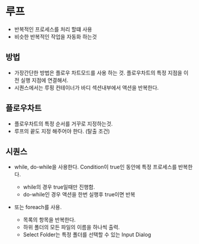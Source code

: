# 루프

* 반복적인 프로세스를 처리 할떄 사용
* 비슷한 반복적인 작업을 자동화 하는것 

## 방법

* 가장간단한 방법은 플로우 차트모드를 사용 하는 것. 플로우차트의 특정 지점을 이전 실행 지점에 연결해서.
* 시퀀스에서는 루핑 컨테이너가 바디 섹션내부에서 액션을 반복한다.

## 플로우차트

* 플로우차트의 특정 순서를 거꾸로 지정하는것.
* 루프의 끝도 지정 해주어야 한다. (탈출 조건)

## 시퀀스

* while, do-while을 사용한다. Condition이 true인 동안에 특정 프로세스를 반복한다.
    + while의 경우 true일때만 진행함.
    + do-while인 경우 액션을 한번 실행후 true이면 반복
    
* 또는 foreach를 사용. 
    + 목록의 항목을 반복한다.
    + 하위 폴더의 모든 파일의 이름을 하나씩 출력.
    + Select Folder는 특정 폴더를 선택할 수 있는 Input Dialog